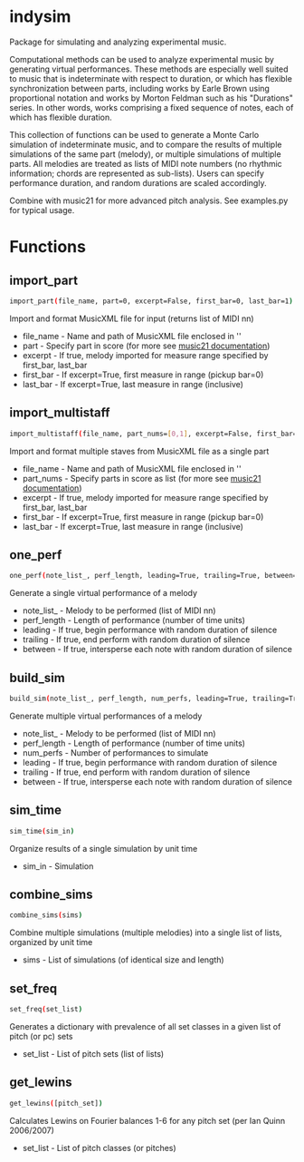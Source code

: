 # indysim
Package for simulating and analyzing experimental music.

Computational methods can be used to analyze experimental music by generating virtual performances. These methods are especially well suited to music that is indeterminate with respect to duration, or which has flexible synchronization between parts, including works by Earle Brown using proportional notation and works by Morton Feldman such as his "Durations" series. In other words, works comprising a fixed sequence of notes, each of which has flexible duration.

This collection of functions can be used to generate a Monte Carlo simulation of indeterminate music, and to compare the results of multiple simulations of the same part (melody), or multiple simulations of multiple parts. All melodies are treated as lists of MIDI note numbers (no rhythmic information; chords are represented as sub-lists). Users can specify performance duration, and random durations are scaled accordingly.

Combine with music21 for more advanced pitch analysis. See examples.py for typical usage.

# Functions
## import_part
```bash
import_part(file_name, part=0, excerpt=False, first_bar=0, last_bar=1)
```
Import and format MusicXML file for input (returns list of MIDI nn)
+ file_name - Name and path of MusicXML file enclosed in ''
+ part - Specify part in score (for more see [music21 documentation](http://web.mit.edu/music21/doc/moduleReference/moduleStream.html#music21.stream.Score.parts))
+ excerpt - If true, melody imported for measure range specified by first_bar, last_bar
+ first_bar - If excerpt=True, first measure in range (pickup bar=0)
+ last_bar - If excerpt=True, last measure in range (inclusive)
## import_multistaff
```bash
import_multistaff(file_name, part_nums=[0,1], excerpt=False, first_bar=0, last_bar=1)
```
Import and format multiple staves from MusicXML file as a single part
+ file_name - Name and path of MusicXML file enclosed in ''
+ part_nums - Specify parts in score as list (for more see [music21 documentation](http://web.mit.edu/music21/doc/moduleReference/moduleStream.html#music21.stream.Score.parts))
+ excerpt - If true, melody imported for measure range specified by first_bar, last_bar
+ first_bar - If excerpt=True, first measure in range (pickup bar=0)
+ last_bar - If excerpt=True, last measure in range (inclusive)
## one_perf
```bash
one_perf(note_list_, perf_length, leading=True, trailing=True, between=False)
```
Generate a single virtual performance of a melody
+ note_list_ - Melody to be performed (list of MIDI nn)
+ perf_length - Length of performance (number of time units)
+ leading - If true, begin performance with random duration of silence
+ trailing - If true, end perform with random duration of silence
+ between - If true, intersperse each note with random duration of silence
## build_sim
```bash
build_sim(note_list_, perf_length, num_perfs, leading=True, trailing=True, between=False)
```
Generate multiple virtual performances of a melody
+ note_list_ - Melody to be performed (list of MIDI nn)
+ perf_length - Length of performance (number of time units)
+ num_perfs - Number of performances to simulate
+ leading - If true, begin performance with random duration of silence
+ trailing - If true, end perform with random duration of silence
+ between - If true, intersperse each note with random duration of silence
## sim_time
```bash
sim_time(sim_in)
```
Organize results of a single simulation by unit time
+ sim_in - Simulation
## combine_sims
```bash
combine_sims(sims)
```
Combine multiple simulations (multiple melodies) into a single list of lists, organized by unit time
+ sims - List of simulations (of identical size and length)
## set_freq
```bash
set_freq(set_list)
```
Generates a dictionary with prevalence of all set classes in a given list of pitch (or pc) sets
+ set_list - List of pitch sets (list of lists)
## get_lewins
```bash
get_lewins([pitch_set])
```
Calculates Lewins on Fourier balances 1-6 for any pitch set (per Ian Quinn 2006/2007)
+ set_list - List of pitch classes (or pitches)

